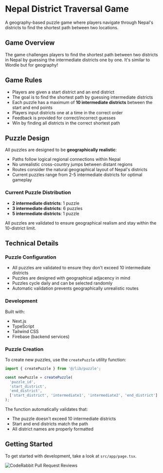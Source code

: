 # Nepal District Traversal Game

A geography-based puzzle game where players navigate through Nepal's districts to find the shortest path between two locations.

## Game Overview

The game challenges players to find the shortest path between two districts in Nepal by guessing the intermediate districts one by one. It's similar to Wordle but for geography!

## Game Rules

- Players are given a start district and an end district
- The goal is to find the shortest path by guessing intermediate districts
- Each puzzle has a maximum of **10 intermediate districts** between the start and end points
- Players input districts one at a time in the correct order
- Feedback is provided for correct/incorrect guesses
- Win by finding all districts in the correct shortest path

## Puzzle Design

All puzzles are designed to be **geographically realistic**:
- Paths follow logical regional connections within Nepal
- No unrealistic cross-country jumps between distant regions
- Routes consider the natural geographical layout of Nepal's districts
- Current puzzles range from 2-5 intermediate districts for optimal gameplay

### Current Puzzle Distribution
- **2 intermediate districts**: 1 puzzle
- **3 intermediate districts**: 6 puzzles  
- **5 intermediate districts**: 1 puzzle

All puzzles are validated to ensure geographical realism and stay within the 10-district limit.

## Technical Details

### Puzzle Configuration

- All puzzles are validated to ensure they don't exceed 10 intermediate districts
- Puzzles are designed with geographical adjacency in mind
- Puzzles cycle daily and can be selected randomly
- Automatic validation prevents geographically unrealistic routes

### Development

Built with:
- Next.js
- TypeScript
- Tailwind CSS
- Firebase (backend services)

### Puzzle Creation

To create new puzzles, use the `createPuzzle` utility function:

```typescript
import { createPuzzle } from '@/lib/puzzle';

const newPuzzle = createPuzzle(
  'puzzle_id',
  'start_district',
  'end_district',
  ['start_district', 'intermediate1', 'intermediate2', 'end_district']
);
```

The function automatically validates that:
- The puzzle doesn't exceed 10 intermediate districts
- Start and end districts match the path
- All district names are properly formatted

## Getting Started

To get started with development, take a look at `src/app/page.tsx`.

![CodeRabbit Pull Request Reviews](https://img.shields.io/coderabbit/prs/github/koiralaprijun00/connect-nepal?utm_source=oss&utm_medium=github&utm_campaign=koiralaprijun00%2Fconnect-nepal&labelColor=171717&color=FF570A&link=https%3A%2F%2Fcoderabbit.ai&label=CodeRabbit+Reviews)
